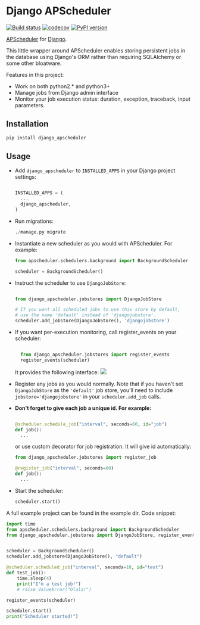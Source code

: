 Django APScheduler
================================

[![Build status](http://travis-ci.org/jarekwg/django-apscheduler.svg?branch=master)](http://travis-ci.org/jarekwg/django-apscheduler)
[![codecov](https://codecov.io/gh/sallyruthstruik/django-apscheduler/branch/master/graph/badge.svg)](https://codecov.io/gh/sallyruthstruik/django-apscheduler)
[![PyPI version](https://badge.fury.io/py/django_apscheduler.svg)](https://badge.fury.io/py/django_apscheduler)

[APScheduler](https://github.com/agronholm/apscheduler) for [Django](https://github.com/django/django).

This little wrapper around APScheduler enables storing persistent jobs in the database using Django's ORM rather than requiring SQLAlchemy or some other bloatware.

Features in this project:

* Work on both python2.* and python3+
* Manage jobs from Django admin interface
* Monitor your job execution status: duration, exception, traceback, input parameters.

Installation
------------

```python
pip install django_apscheduler
```

Usage
-----

* Add ``django_apscheduler`` to ``INSTALLED_APPS`` in your Django project settings:
  ```python

  INSTALLED_APPS = (
    ...
    django_apscheduler,
  )
  ```

* Run migrations:
  ```python
  ./manage.py migrate
  ```
* Instantiate a new scheduler as you would with APScheduler. For example:
  ```python
  from apscheduler.schedulers.background import BackgroundScheduler

  scheduler = BackgroundScheduler()
  ```
* Instruct the scheduler to use ``DjangoJobStore``:
  ```python

  from django_apscheduler.jobstores import DjangoJobStore

  # If you want all scheduled jobs to use this store by default,
  # use the name 'default' instead of 'djangojobstore'.
  scheduler.add_jobstore(DjangoJobStore(), 'djangojobstore')
  ```

* If you want per-execution monitoring, call register_events on your scheduler:
  ```python

    from django_apscheduler.jobstores import register_events
    register_events(scheduler)
  ```

  It provides the following interface:
  ![](http://dl3.joxi.net/drive/2017/05/19/0003/0636/258684/84/bebc279ecd.png)


* Register any jobs as you would normally. Note that if you haven't set ``DjangoJobStore`` as the ``'default'`` job store,
  you'll need to include ``jobstore='djangojobstore'`` in your ``scheduler.add_job`` calls.

* **Don't forget to give each job a unique id. For example:**
  ```python

  @scheduler.schedule_job("interval", seconds=60, id="job")
  def job():
    ...
  ```
  or use custom decorator for job registration. It will give id automatically:
  ```python
  from django_apscheduler.jobstores import register_job

  @register_job("interval", seconds=60)
  def job():
    ...
  ```

* Start the scheduler:
  ```python
  scheduler.start()
  ```

A full example project can be found in the example dir. Code snippet:
```python
import time
from apscheduler.schedulers.background import BackgroundScheduler
from django_apscheduler.jobstores import DjangoJobStore, register_events


scheduler = BackgroundScheduler()
scheduler.add_jobstore(DjangoJobStore(), "default")

@scheduler.scheduled_job("interval", seconds=10, id="test")
def test_job():
    time.sleep(4)
    print("I'm a test job!")
    # raise ValueError("Olala!")

register_events(scheduler)

scheduler.start()
print("Scheduler started!")

```
